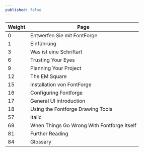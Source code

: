 ```yaml
---
published: false
---
```


| Weight | Page                                       |
|--------|--------------------------------------------|
| 0      | Entwerfen Sie mit FontForge                |
| 1      | Einführung                                 |
| 3      | Was ist eine Schriftart                    |
| 6      | Trusting Your Eyes                         |
| 9      | Planning Your Project                      |
| 12     | The EM Square                              |
| 15     | Installation von FontForge                 |
| 16     | Configuring Fontforge                      |
| 17     | General UI introduction                    |
| 18     | Using the Fontforge Drawing Tools          |
| 57     | Italic                                     |
| 69     | When Things Go Wrong With Fontforge Itself |
| 81     | Further Reading                            |
| 84     | Glossary                                   |
